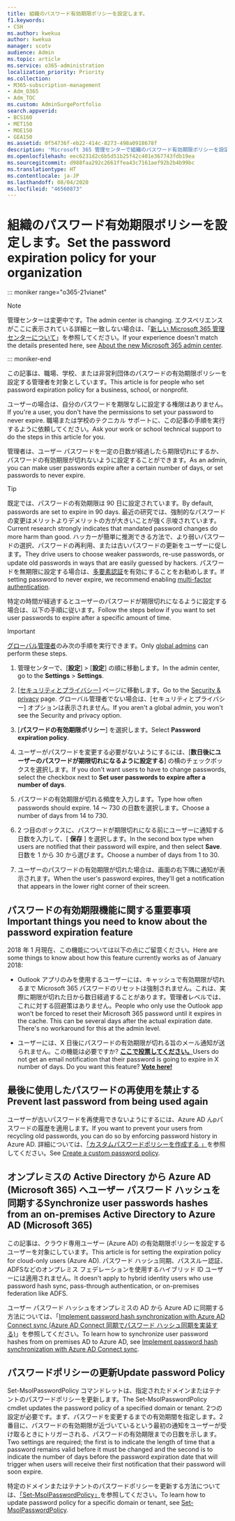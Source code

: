 ```yaml
---
title: 組織のパスワード有効期限ポリシーを設定します。
f1.keywords:
- CSH
ms.author: kwekua
author: kwekua
manager: scotv
audience: Admin
ms.topic: article
ms.service: o365-administration
localization_priority: Priority
ms.collection:
- M365-subscription-management
- Adm_O365
- Adm_TOC
ms.custom: AdminSurgePortfolio
search.appverid:
- BCS160
- MET150
- MOE150
- GEA150
ms.assetid: 0f54736f-eb22-414c-8273-498a0918678f
description: 'Microsoft 365 管理センターで組織のパスワード有効期限ポリシーを設定する方法について説明します。 '
ms.openlocfilehash: eec6231d2c6b5d51b25f42c401e367743fdb19ea
ms.sourcegitcommit: d988faa292c2661ffea43c7161aef92b2b4b99bc
ms.translationtype: HT
ms.contentlocale: ja-JP
ms.lasthandoff: 08/04/2020
ms.locfileid: "46560873"
---
```

# <a name="set-the-password-expiration-policy-for-your-organization"></a><span data-ttu-id="35366-103">組織のパスワード有効期限ポリシーを設定します。</span><span class="sxs-lookup"><span data-stu-id="35366-103">Set the password expiration policy for your organization</span></span>

::: moniker range="o365-21vianet"

> [!NOTE]
> <span data-ttu-id="35366-104">管理センターは変更中です。</span><span class="sxs-lookup"><span data-stu-id="35366-104">The admin center is changing.</span></span> <span data-ttu-id="35366-105">エクスペリエンスがここに表示されている詳細と一致しない場合は、「[新しい Microsoft 365 管理センターについて](https://docs.microsoft.com/microsoft-365/admin/microsoft-365-admin-center-preview?view=o365-21vianet)」を参照してください。</span><span class="sxs-lookup"><span data-stu-id="35366-105">If your experience doesn't match the details presented here, see [About the new Microsoft 365 admin center](https://docs.microsoft.com/microsoft-365/admin/microsoft-365-admin-center-preview?view=o365-21vianet).</span></span>

::: moniker-end

<span data-ttu-id="35366-106">この記事は、職場、学校、または非営利団体のパスワードの有効期限ポリシーを設定する管理者を対象としています。</span><span class="sxs-lookup"><span data-stu-id="35366-106">This article is for people who set password expiration policy for a business, school, or nonprofit.</span></span>  

<span data-ttu-id="35366-107">ユーザーの場合は、自分のパスワードを期限なしに設定する権限はありません。</span><span class="sxs-lookup"><span data-stu-id="35366-107">If you're a user, you don't have the permissions to set your password to never expire.</span></span> <span data-ttu-id="35366-108">職場または学校のテクニカル サポートに、この記事の手順を実行するように依頼してください。</span><span class="sxs-lookup"><span data-stu-id="35366-108">Ask your work or school technical support to do the steps in this article for you.</span></span>

<span data-ttu-id="35366-109">管理者は、ユーザー パスワードを一定の日数が経過したら期限切れにするか、パスワードの有効期限が切れないように設定することができます。</span><span class="sxs-lookup"><span data-stu-id="35366-109">As an admin, you can make user passwords expire after a certain number of days, or set passwords to never expire.</span></span> 

> [!Tip]
> <span data-ttu-id="35366-110">既定では、パスワードの有効期限は 90 日に設定されています。</span><span class="sxs-lookup"><span data-stu-id="35366-110">By default, passwords are set to expire in 90 days.</span></span> <span data-ttu-id="35366-111">最近の研究では、強制的なパスワードの変更はメリットよりデメリットの方が大きいことが強く示唆されています。</span><span class="sxs-lookup"><span data-stu-id="35366-111">Current research strongly indicates that mandated password changes do more harm than good.</span></span> <span data-ttu-id="35366-112">ハッカーが簡単に推測できる方法で、より弱いパスワードの選択、パスワードの再利用、または古いパスワードの更新をユーザーに促します。</span><span class="sxs-lookup"><span data-stu-id="35366-112">They drive users to choose weaker passwords, re-use passwords, or update old passwords in ways that are easily guessed by hackers.</span></span> <span data-ttu-id="35366-113">パスワードを無期限に設定する場合は、[多要素認証](../security-and-compliance/set-up-multi-factor-authentication.md)を有効にすることをお勧めします。</span><span class="sxs-lookup"><span data-stu-id="35366-113">If setting password to never expire, we recommend enabling [multi-factor authentication](../security-and-compliance/set-up-multi-factor-authentication.md).</span></span>

<span data-ttu-id="35366-114">特定の時間が経過するとユーザーのパスワードが期限切れになるように設定する場合は、以下の手順に従います。</span><span class="sxs-lookup"><span data-stu-id="35366-114">Follow the steps below if you want to set user passwords to expire after a specific amount of time.</span></span>
> [!IMPORTANT]
> <span data-ttu-id="35366-115">[グローバル管理者](../add-users/about-admin-roles.md)のみ次の手順を実行できます。</span><span class="sxs-lookup"><span data-stu-id="35366-115">Only [global admins](../add-users/about-admin-roles.md) can perform these steps.</span></span>
  
1. <span data-ttu-id="35366-116">管理センターで、[**設定**] \> [**設定**] の順に移動します。</span><span class="sxs-lookup"><span data-stu-id="35366-116">In the admin center, go to the **Settings** \> **Settings**.</span></span>

2. <span data-ttu-id="35366-117">[<a href="https://go.microsoft.com/fwlink/p/?linkid=2072756" target="_blank">セキュリティとプライバシー</a>] ページに移動します。</span><span class="sxs-lookup"><span data-stu-id="35366-117">Go to the <a href="https://go.microsoft.com/fwlink/p/?linkid=2072756" target="_blank">Security & privacy</a> page.</span></span>
 <span data-ttu-id="35366-118">グローバル管理者でない場合は、[セキュリティとプライバシー] オプションは表示されません。</span><span class="sxs-lookup"><span data-stu-id="35366-118">If you aren't a global admin, you won't see the Security and privacy option.</span></span>
  
3. <span data-ttu-id="35366-119">[**パスワードの有効期限ポリシー**] を選択します。</span><span class="sxs-lookup"><span data-stu-id="35366-119">Select **Password expiration policy**.</span></span>
  
4. <span data-ttu-id="35366-120">ユーザーがパスワードを変更する必要がないようにするには、[**数日後にユーザーのパスワードが期限切れになるように設定する**] の横のチェックボックスを選択します。</span><span class="sxs-lookup"><span data-stu-id="35366-120">If you don't want users to have to change passwords, select the checkbox next to **Set user passwords to expire after a number of days**.</span></span>
  
5. <span data-ttu-id="35366-121">パスワードの有効期限が切れる頻度を入力します。</span><span class="sxs-lookup"><span data-stu-id="35366-121">Type how often passwords should expire.</span></span> <span data-ttu-id="35366-122">14 〜 730 の日数を選択します。</span><span class="sxs-lookup"><span data-stu-id="35366-122">Choose a number of days from 14 to 730.</span></span>
  
6. <span data-ttu-id="35366-123">2 つ目のボックスに、パスワードが期限切れになる前にユーザーに通知する日数を入力して、[ **保存** ] を選択します。</span><span class="sxs-lookup"><span data-stu-id="35366-123">In the second box type when users are notified that their password will expire, and then select **Save**.</span></span> <span data-ttu-id="35366-124">日数を 1 から 30 から選びます。</span><span class="sxs-lookup"><span data-stu-id="35366-124">Choose a number of days from 1 to 30.</span></span>
    
7. <span data-ttu-id="35366-125">ユーザーのパスワードの有効期限が切れた場合は、画面の右下隅に通知が表示されます。</span><span class="sxs-lookup"><span data-stu-id="35366-125">When the user's password expires, they'll get a notification that appears in the lower right corner of their screen.</span></span>
  
## <a name="important-things-you-need-to-know-about-the-password-expiration-feature"></a><span data-ttu-id="35366-126">パスワードの有効期限機能に関する重要事項</span><span class="sxs-lookup"><span data-stu-id="35366-126">Important things you need to know about the password expiration feature</span></span>

<span data-ttu-id="35366-127">2018 年 1 月現在、この機能については以下の点にご留意ください。</span><span class="sxs-lookup"><span data-stu-id="35366-127">Here are some things to know about how this feature currently works as of January 2018:</span></span>
  
- <span data-ttu-id="35366-p107">Outlook アプリのみを使用するユーザーには、キャッシュで有効期限が切れるまで Microsoft 365 パスワードのリセットは強制されません。これは、実際に期限が切れた日から数日経過することがあります。管理者レベルでは、これに対する回避策はありません。</span><span class="sxs-lookup"><span data-stu-id="35366-p107">People who only use the Outlook app won't be forced to reset their Microsoft 365 password until it expires in the cache. This can be several days after the actual expiration date. There's no workaround for this at the admin level.</span></span>
    
- <span data-ttu-id="35366-p108">ユーザーには、X 日後にパスワードの有効期限が切れる旨のメール通知が送られません。この機能は必要ですか? **[ここで投票してください。](https://office365.uservoice.com/forums/273493-office-365-admin/suggestions/15028344-office-365-password-email-notification)**</span><span class="sxs-lookup"><span data-stu-id="35366-p108">Users do not get an email notification that their password is going to expire in X number of days. Do you want this feature? **[Vote here!](https://office365.uservoice.com/forums/273493-office-365-admin/suggestions/15028344-office-365-password-email-notification)**</span></span>
    
## <a name="prevent-last-password-from-being-used-again"></a><span data-ttu-id="35366-134">最後に使用したパスワードの再使用を禁止する</span><span class="sxs-lookup"><span data-stu-id="35366-134">Prevent last password from being used again</span></span>

<span data-ttu-id="35366-135">ユーザーが古いパスワードを再使用できないようにするには、Azure AD んpパスワードの履歴を適用します。</span><span class="sxs-lookup"><span data-stu-id="35366-135">If you want to prevent your users from recycling old passwords, you can do so by enforcing password history in Azure AD.</span></span> <span data-ttu-id="35366-136">詳細については、[「カスタムパスワードポリシーを作成する 」](https://docs.microsoft.com/azure/active-directory-domain-services/password-policy#create-a-custom-password-policy)を参照してください。</span><span class="sxs-lookup"><span data-stu-id="35366-136">See [Create a custom password policy](https://docs.microsoft.com/azure/active-directory-domain-services/password-policy#create-a-custom-password-policy).</span></span>

## <a name="synchronize-user-passwords-hashes-from-an-on-premises-active-directory-to-azure-ad-microsoft-365"></a><span data-ttu-id="35366-137">オンプレミスの Active Directory から Azure AD (Microsoft 365) へユーザー パスワード ハッシュを同期する</span><span class="sxs-lookup"><span data-stu-id="35366-137">Synchronize user passwords hashes from an on-premises Active Directory to Azure AD (Microsoft 365)</span></span>

<span data-ttu-id="35366-138">この記事は、クラウド専用ユーザー (Azure AD) の有効期限ポリシーを設定するユーザーを対象にしています。</span><span class="sxs-lookup"><span data-stu-id="35366-138">This article is for setting the expiration policy for cloud-only users (Azure AD).</span></span> <span data-ttu-id="35366-139">パスワード ハッシュ同期、パススルー認証、ADFSなどのオンプレミス フェデレーションを使用するハイブリッド ID ユーザーには適用されません。</span><span class="sxs-lookup"><span data-stu-id="35366-139">It doesn't apply to hybrid identity users who use password hash sync, pass-through authentication, or on-premises federation like ADFS.</span></span>
  
<span data-ttu-id="35366-140">ユーザー パスワード ハッシュをオンプレミスの AD から Azure AD に同期する方法については、「[Implement password hash synchronization with Azure AD Connect sync (Azure AD Connect 同期でパスワード ハッシュ同期を実装する)](https://docs.microsoft.com/azure/active-directory/hybrid/how-to-connect-password-hash-synchronization)」を参照してください。</span><span class="sxs-lookup"><span data-stu-id="35366-140">To learn how to synchronize user password hashes from on premises AD to Azure AD, see [Implement password hash synchronization with Azure AD Connect sync](https://docs.microsoft.com/azure/active-directory/hybrid/how-to-connect-password-hash-synchronization).</span></span>


## <a name="update-password-policy"></a><span data-ttu-id="35366-141">パスワードポリシーの更新</span><span class="sxs-lookup"><span data-stu-id="35366-141">Update password Policy</span></span>

<span data-ttu-id="35366-142">Set-MsolPasswordPolicy コマンドレットは、指定されたドメインまたはテナントのパスワードポリシーを更新します。</span><span class="sxs-lookup"><span data-stu-id="35366-142">The Set-MsolPasswordPolicy cmdlet updates the password policy of a specified domain or tenant.</span></span> <span data-ttu-id="35366-143">2つの設定が必要です。まず、パスワードを変更するまでの有効期間を指定します。2番目に、パスワードの有効期限が近づいているという最初の通知をユーザーが受け取るときにトリガーされる、パスワードの有効期限までの日数を示します。</span><span class="sxs-lookup"><span data-stu-id="35366-143">Two settings are required; the first is to indicate the length of time that a password remains valid before it must be changed and the second is to indicate the number of days before the password expiration date that will trigger when users will receive their first notification that their password will soon expire.</span></span>

<span data-ttu-id="35366-144">特定のドメインまたはテナントのパスワードポリシーを更新する方法については、[「Set-MsolPasswordPolicy」](https://docs.microsoft.com/powershell/module/msonline/set-msolpasswordpolicy?view=azureadps-1.0)を参照してください。</span><span class="sxs-lookup"><span data-stu-id="35366-144">To learn how to update password policy for a specific domain or tenant, see [Set-MsolPasswordPolicy](https://docs.microsoft.com/powershell/module/msonline/set-msolpasswordpolicy?view=azureadps-1.0).</span></span>
